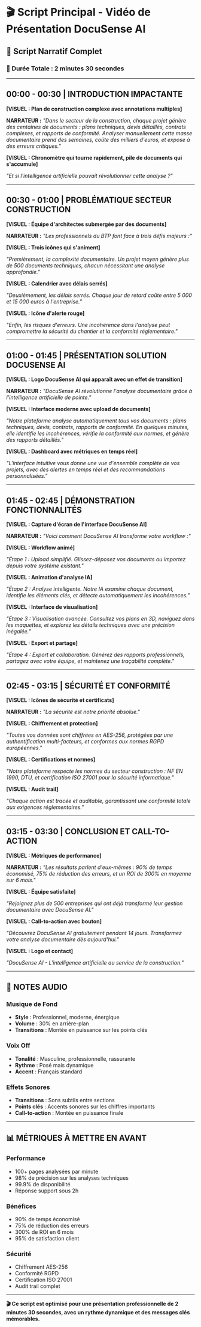 # 🎬 Script Principal - Vidéo de Présentation DocuSense AI

## 📝 Script Narratif Complet

### 🎯 Durée Totale : 2 minutes 30 secondes

---

## **00:00 - 00:30 | INTRODUCTION IMPACTANTE**

**[VISUEL : Plan de construction complexe avec annotations multiples]**

**NARRATEUR :**
*"Dans le secteur de la construction, chaque projet génère des centaines de documents : plans techniques, devis détaillés, contrats complexes, et rapports de conformité. Analyser manuellement cette masse documentaire prend des semaines, coûte des milliers d'euros, et expose à des erreurs critiques."*

**[VISUEL : Chronomètre qui tourne rapidement, pile de documents qui s'accumule]**

*"Et si l'intelligence artificielle pouvait révolutionner cette analyse ?"*

---

## **00:30 - 01:00 | PROBLÉMATIQUE SECTEUR CONSTRUCTION**

**[VISUEL : Équipe d'architectes submergée par des documents]**

**NARRATEUR :**
*"Les professionnels du BTP font face à trois défis majeurs :"*

**[VISUEL : Trois icônes qui s'animent]**

*"Premièrement, la complexité documentaire. Un projet moyen génère plus de 500 documents techniques, chacun nécessitant une analyse approfondie."*

**[VISUEL : Calendrier avec délais serrés]**

*"Deuxièmement, les délais serrés. Chaque jour de retard coûte entre 5 000 et 15 000 euros à l'entreprise."*

**[VISUEL : Icône d'alerte rouge]**

*"Enfin, les risques d'erreurs. Une incohérence dans l'analyse peut compromettre la sécurité du chantier et la conformité réglementaire."*

---

## **01:00 - 01:45 | PRÉSENTATION SOLUTION DOCUSENSE AI**

**[VISUEL : Logo DocuSense AI qui apparaît avec un effet de transition]**

**NARRATEUR :**
*"DocuSense AI révolutionne l'analyse documentaire grâce à l'intelligence artificielle de pointe."*

**[VISUEL : Interface moderne avec upload de documents]**

*"Notre plateforme analyse automatiquement tous vos documents : plans techniques, devis, contrats, rapports de conformité. En quelques minutes, elle identifie les incohérences, vérifie la conformité aux normes, et génère des rapports détaillés."*

**[VISUEL : Dashboard avec métriques en temps réel]**

*"L'interface intuitive vous donne une vue d'ensemble complète de vos projets, avec des alertes en temps réel et des recommandations personnalisées."*

---

## **01:45 - 02:45 | DÉMONSTRATION FONCTIONNALITÉS**

**[VISUEL : Capture d'écran de l'interface DocuSense AI]**

**NARRATEUR :**
*"Voici comment DocuSense AI transforme votre workflow :"*

**[VISUEL : Workflow animé]**

*"Étape 1 : Upload simplifié. Glissez-déposez vos documents ou importez depuis votre système existant."*

**[VISUEL : Animation d'analyse IA]**

*"Étape 2 : Analyse intelligente. Notre IA examine chaque document, identifie les éléments clés, et détecte automatiquement les incohérences."*

**[VISUEL : Interface de visualisation]**

*"Étape 3 : Visualisation avancée. Consultez vos plans en 3D, naviguez dans les maquettes, et explorez les détails techniques avec une précision inégalée."*

**[VISUEL : Export et partage]**

*"Étape 4 : Export et collaboration. Générez des rapports professionnels, partagez avec votre équipe, et maintenez une traçabilité complète."*

---

## **02:45 - 03:15 | SÉCURITÉ ET CONFORMITÉ**

**[VISUEL : Icônes de sécurité et certificats]**

**NARRATEUR :**
*"La sécurité est notre priorité absolue."*

**[VISUEL : Chiffrement et protection]**

*"Toutes vos données sont chiffrées en AES-256, protégées par une authentification multi-facteurs, et conformes aux normes RGPD européennes."*

**[VISUEL : Certifications et normes]**

*"Notre plateforme respecte les normes du secteur construction : NF EN 1990, DTU, et certification ISO 27001 pour la sécurité informatique."*

**[VISUEL : Audit trail]**

*"Chaque action est tracée et auditable, garantissant une conformité totale aux exigences réglementaires."*

---

## **03:15 - 03:30 | CONCLUSION ET CALL-TO-ACTION**

**[VISUEL : Métriques de performance]**

**NARRATEUR :**
*"Les résultats parlent d'eux-mêmes : 90% de temps économisé, 75% de réduction des erreurs, et un ROI de 300% en moyenne sur 6 mois."*

**[VISUEL : Équipe satisfaite]**

*"Rejoignez plus de 500 entreprises qui ont déjà transformé leur gestion documentaire avec DocuSense AI."*

**[VISUEL : Call-to-action avec bouton]**

*"Découvrez DocuSense AI gratuitement pendant 14 jours. Transformez votre analyse documentaire dès aujourd'hui."*

**[VISUEL : Logo et contact]**

*"DocuSense AI - L'intelligence artificielle au service de la construction."*

---

## 🎵 **NOTES AUDIO**

### **Musique de Fond**
- **Style** : Professionnel, moderne, énergique
- **Volume** : 30% en arrière-plan
- **Transitions** : Montée en puissance sur les points clés

### **Voix Off**
- **Tonalité** : Masculine, professionnelle, rassurante
- **Rythme** : Posé mais dynamique
- **Accent** : Français standard

### **Effets Sonores**
- **Transitions** : Sons subtils entre sections
- **Points clés** : Accents sonores sur les chiffres importants
- **Call-to-action** : Montée en puissance finale

---

## 📊 **MÉTRIQUES À METTRE EN AVANT**

### **Performance**
- 100+ pages analysées par minute
- 98% de précision sur les analyses techniques
- 99.9% de disponibilité
- Réponse support sous 2h

### **Bénéfices**
- 90% de temps économisé
- 75% de réduction des erreurs
- 300% de ROI en 6 mois
- 95% de satisfaction client

### **Sécurité**
- Chiffrement AES-256
- Conformité RGPD
- Certification ISO 27001
- Audit trail complet

---

**🎬 Ce script est optimisé pour une présentation professionnelle de 2 minutes 30 secondes, avec un rythme dynamique et des messages clés mémorables.**
